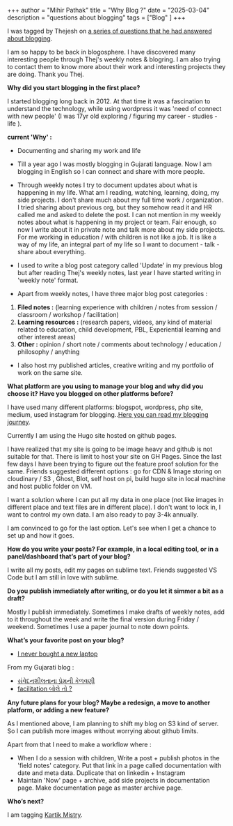 +++
author = "Mihir Pathak"
title = "Why Blog ?"
date = "2025-03-04"
description = "questions about blogging"
tags = ["Blog" ]
+++

I was tagged by Thejesh on [a series of questions that he had answered about blogging](https://thejeshgn.com/2025/02/27/a-challenge-of-blog-questions/).

I am so happy to be back in blogosphere. I have discovered many interesting people through Thej's weekly notes & blogring. I am also trying to contact them to know more about their work and interesting projects they are doing. Thank you Thej.


**Why did you start blogging in the first place?**

I started blogging long back in 2012. At that time it was a fascination to understand the technology, while using wordpress it was 'need of connect with new people' (I was 17yr old exploring / figuring my career - studies - life ). 

**current 'Why' :**

- Documenting and sharing my work and life

- Till a year ago I was mostly blogging in Gujarati language. Now I am blogging in English so I can connect and share with more people.

- Through weekly notes I try to document updates about what is happening in my life. What am I reading, watching, learning, doing, my side projects. I don't share much about my full time work / organization. I tried sharing about previous org, but they somehow read it and HR called me and asked to delete the post. I can not mention in my weekly notes about what is happening in my project or team. Fair enough, so now I write about it in private note and talk more about my side projects. For me working in education / with children is not like a job. It is like a way of my life, an integral part of my life so I want to document - talk - share about everything.

- I used to write a blog post category called 'Update' in my previous blog but after reading Thej's weekly notes, last year I have started writing in 'weekly note' format.

- Apart from weekly notes, I have three major blog post categories : 

1. **Filed notes :** (learning experience with children / notes from session / classroom / workshop / facilitation) 
2. **Learning resources :** (research papers, videos, any kind of material related to education, child development, PBL, Experiential learning and other interest areas)
3. **Other :** opinion / short note / comments about technology / education / philosophy / anything

- I also host my published articles, creative writing and my portfolio of work on the same site.


**What platform are you using to manage your blog and why did you choose it? Have you blogged on other platforms before?**


I have used many different platforms: blogspot, wordpress, php site, medium, used instagram for blogging..[Here you can read my blogging journey](https://learningwala.in/blog/my-blogging-journey/).

Currently I am using the Hugo site hosted on github pages. 

I have realized that my site is going to be image heavy and github is not suitable for that. There is limit to host your site on GH Pages. Since the last few days I have been trying to figure out the feature proof solution for the same. Friends suggested different options : go for CDN & Image storing on cloudinary / S3 , Ghost, Blot, self host on pi, build hugo site in local machine and host public folder on VM. 

I want a solution where I can put all my data in one place (not like images in different place and text files are in different place). I don't want to lock in, I want to control my own data. I am also ready to pay 3-4k annually.

I am convinced to go for the last option. Let's see when I get a chance to set up and how it goes. 


**How do you write your posts? For example, in a local editing tool, or in a panel/dashboard that’s part of your blog?**

I write all my posts, edit my pages on sublime text. Friends suggested VS Code but I am still in love with sublime. 

**Do you publish immediately after writing, or do you let it simmer a bit as a draft?**

Mostly I publish immediately. Sometimes I make drafts of weekly notes, add to it throughout the week and write the final version during Friday / weekend. Sometimes I use a paper journal to note down points.


**What’s your favorite post on your blog?**

- [I never bought a new laptop](https://learningwala.in/blog/i-never-bought-a-new-laptop/)

From my Gujarati blog :

- [સંવેદનશીલતાના પ્રેમની કેળવણી](https://medium.com/p/5a5a882f792a)
- [facilitation બોલે તો ?](https://medium.com/p/1779a6248277)


**Any future plans for your blog? Maybe a redesign, a move to another platform, or adding a new feature?**

As I mentioned above, I am planning to shift my blog on S3 kind of server. So I can publish more images without worrying about github limits.

Apart from that I need to make a workflow where :

- When I do a session with children, Write a post + publish photos in the 'field notes' category. Put that link in a page called documentation with date and meta data. Duplicate that on linkedin + Instagram
- Maintain 'Now' page + archive, add side projects in documentation page. Make documentation page as master archive page.

**Who’s next?**

I am tagging [Kartik Mistry](https://kartikm.wordpress.com/).